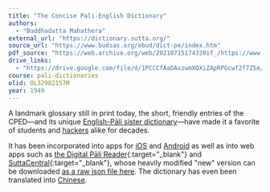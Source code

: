 ```yaml
---
title: "The Concise Pali-English Dictionary"
authors:
  - "Buddhadatta Mahathera"
external_url: "https://dictionary.sutta.org/"
source_url: "https://www.budsas.org/ebud/dict-pe/index.htm"
pdf_source: "https://web.archive.org/web/20210715174320if_/https://www.ahandfulofleaves.org/documents/Concise%20Pali%20English%20Dictionary_Buddhadatta.pdf"
drive_links:
  - "https://drive.google.com/file/d/1PCCCfAaDAxzwmXQXiZApRPGcwf2f7Z5e/view?usp=drivesdk"
course: pali-dictionaries
olid: OL32982157M
year: 1949
---
```


A landmark glossary still in print today, the short, friendly entries of the CPED—and its unique [English-Pāli sister dictionary](https://www.budsas.org/ebud/dict-ep/index.htm)—have made it a favorite of students and [hackers](https://github.com/simsapa/simsapa-dictionary/blob/master/README.md) alike for decades.

It has been incorporated into apps for [iOS](https://apps.apple.com/us/app/pali-english-dictionary/id1472853947) and [Android](https://play.google.com/store/apps/details?id=com.tummosoft.paliplus) as well as into web apps such as [the Digital Pāli Reader](https://www.digitalpalireader.online/_dprhtml/index.html?feature=dictionary&type=CPED&query=metta&opts=xv,xd,xm,xs,xa,xk,xy,mm,ma,mt,sw,hd){:target="_blank"} and [SuttaCentral](https://suttacentral.net/define/mettacitta){:target="_blank"}, whose heavily modified "new" version can be downloaded [as a raw json file here](https://github.com/suttacentral/sc-data/blob/master/dictionaries/simple/en/pli2en_ncped.json?raw=true).
The dictionary has even been translated into [Chinese](https://drive.google.com/file/d/1_odZA8b0KP75oHgdjHk7urfqkIJupWQ5/view?usp=drivesdk).
